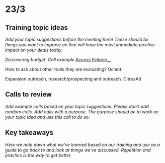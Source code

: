 # 23/3

## Training topic ideas&#x20;

_Add your topic suggestions before the meeting here! These should be things you want to improve on that will have the most immediate positive impact on your deals today._

_Discovering budget. Call example_ [_Access Fintech_](https://app.trywingman.com/guest/sharedCall/b69cdd5a-80a7-4b91-9486-cbc6bd008429)__

How to ask about other tools they are evaluating? Ocient.

Expansion outreach, research/prospecting and outreach. CitrusAd

## Calls to review

_Add example calls based on your topic suggestions. Please don't add random calls. Add calls with a purpose. The purpose should be to work on your topic idea and use this call to do so._

## Key takeaways

_Here we note down what we've learned based on our training and use as a guide to go back to and look at things we've discussed. Repetition and practice is the way to get better._
